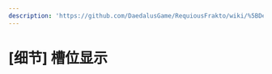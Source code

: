 ```yaml
---
description: 'https://github.com/DaedalusGame/RequiousFrakto/wiki/%5BDetails%5D-SlotVisual'
---
```


# \[细节\] 槽位显示

